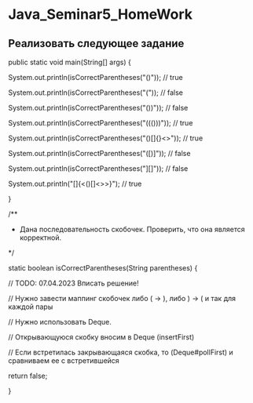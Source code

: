 # Java_Seminar5_HomeWork

## Реализовать следующее задание

  public static void main(String[] args) {
  
  System.out.println(isCorrectParentheses("()")); // true
  
  System.out.println(isCorrectParentheses("(")); // false
  
  System.out.println(isCorrectParentheses("())")); // false
  
  System.out.println(isCorrectParentheses("((()))")); // true
  
  System.out.println(isCorrectParentheses("()[]{}<>")); // true
  
  System.out.println(isCorrectParentheses("([)]")); // false
  
  System.out.println(isCorrectParentheses("][]")); // false
  
  System.out.println("[]{<()[]<>>}"); // true
  
  }

  /**
  
  * Дана последовательность скобочек. Проверить, что она является корректной.
  
  */
  
  static boolean isCorrectParentheses(String parentheses) {
  
  // TODO: 07.04.2023 Вписать решение!
  
  // Нужно завести маппинг скобочек либо ( -> ), либо ) -> ( и так для каждой пары
  
  // Нужно использовать Deque.
  
  // Открывающуюся скобку вносим в Deque (insertFirst)
  
  // Если встретилась закрывающаяся скобка, то (Deque#pollFirst) и сравниваем ее с встретившейся
  
  return false;
  
  }
